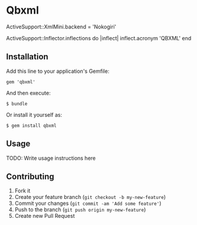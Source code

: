 # Qbxml

ActiveSupport::XmlMini.backend = 'Nokogiri'

ActiveSupport::Inflector.inflections do |inflect|
  inflect.acronym 'QBXML'
end

## Installation

Add this line to your application's Gemfile:

    gem 'qbxml'

And then execute:

    $ bundle

Or install it yourself as:

    $ gem install qbxml

## Usage

TODO: Write usage instructions here

## Contributing

1. Fork it
2. Create your feature branch (`git checkout -b my-new-feature`)
3. Commit your changes (`git commit -am 'Add some feature'`)
4. Push to the branch (`git push origin my-new-feature`)
5. Create new Pull Request
